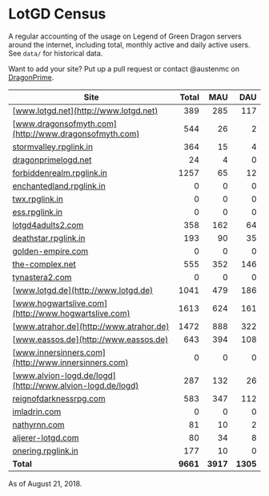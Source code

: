 # LotGD Census
A regular accounting of the usage on Legend of Green Dragon servers around the internet, including total, monthly active and daily active users. See `data/` for historical data.

Want to add your site? Put up a pull request or contact @austenmc on [DragonPrime](http://dragonprime.net).


Site | Total | MAU | DAU
--- | ---:| ---:| ---:
[www.lotgd.net](http://www.lotgd.net)|389|285|117
[www.dragonsofmyth.com](http://www.dragonsofmyth.com)|544|26|2
[stormvalley.rpglink.in](http://stormvalley.rpglink.in)|364|15|4
[dragonprimelogd.net](http://dragonprimelogd.net)|24|4|0
[forbiddenrealm.rpglink.in](http://forbiddenrealm.rpglink.in)|1257|65|12
[enchantedland.rpglink.in](http://enchantedland.rpglink.in)|0|0|0
[twx.rpglink.in](http://twx.rpglink.in)|0|0|0
[ess.rpglink.in](http://ess.rpglink.in)|0|0|0
[lotgd4adults2.com](http://lotgd4adults2.com)|358|162|64
[deathstar.rpglink.in](http://deathstar.rpglink.in)|193|90|35
[golden-empire.com](http://golden-empire.com)|0|0|0
[the-complex.net](http://the-complex.net)|555|352|146
[tynastera2.com](http://tynastera2.com)|0|0|0
[www.lotgd.de](http://www.lotgd.de)|1041|479|186
[www.hogwartslive.com](http://www.hogwartslive.com)|1613|624|161
[www.atrahor.de](http://www.atrahor.de)|1472|888|322
[www.eassos.de](http://www.eassos.de)|643|394|108
[www.innersinners.com](http://www.innersinners.com)|0|0|0
[www.alvion-logd.de/logd](http://www.alvion-logd.de/logd)|287|132|26
[reignofdarknessrpg.com](http://reignofdarknessrpg.com)|583|347|112
[imladrin.com](http://imladrin.com)|0|0|0
[nathyrnn.com](http://nathyrnn.com)|81|10|2
[aljerer-lotgd.com](http://aljerer-lotgd.com)|80|34|8
[onering.rpglink.in](http://onering.rpglink.in)|177|10|0
**Total**|**9661**|**3917**|**1305**

As of August 21, 2018.
